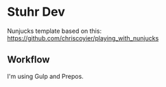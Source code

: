 # Stuhr Dev

Nunjucks template based on this:
https://github.com/chriscoyier/playing_with_nunjucks

## Workflow

I'm using Gulp and Prepos. 
